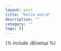 ```yaml
---
layout: post
title: "hello wolrd"
description: ""
category: ""
tags: []
---
```

{% include JB/setup %}
